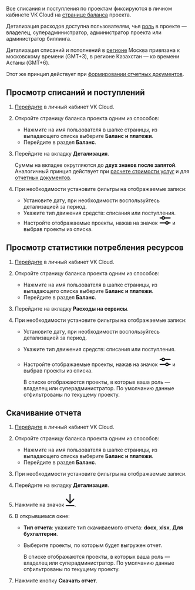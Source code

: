 Все списания и поступления по проектам фиксируются в личном кабинете VK Cloud на [странице баланса](https://msk.cloud.vk.com/app/services/billing) проекта.

Детализация расходов доступна пользователям, чья [роль](/ru/tools-for-using-services/account/concepts/rolesandpermissions) в проекте — владелец, суперадминистратор, администратор проекта или администратор биллинга.

<warn>

Детализация списаний и пополнений в [регионе](/ru/tools-for-using-services/account/concepts/regions) Москва привязана к московскому времени (GMT+3), в регионе Казахстан — ко времени Астаны (GMT+6).

Этот же принцип действует при [формировании отчетных документов](../../concepts/report).

</warn>

## Просмотр списаний и поступлений

1. [Перейдите](https://msk.cloud.vk.com/app/) в личный кабинет VK Cloud.
1. Откройте страницу баланса проекта одним из способов:

   - Нажмите на имя пользователя в шапке страницы, из выпадающего списка выберите **Баланс и платежи**.
   - Перейдите в раздел **Баланс**.

1. Перейдите на вкладку **Детализация**.

   <warn>

   Суммы на вкладке округляются до **двух знаков после запятой**. Аналогичный принцип действует при [расчете стоимости услуг](../../tariffication/) и для [отчетных документов](../../concepts/report).

   </warn>

1. При необходимости установите фильтры на отображаемые записи:

   - Установите дату, при необходимости воспользуйтесь детализацией за период.
   - Укажите тип движения средств: списания или поступления.
   - Настройте отображаемые проекты, нажав на значок ![Фильтр](assets/filter_icon.svg "inline") и выбрав проекты из списка.

## Просмотр статистики потребления ресурсов

1. [Перейдите](https://msk.cloud.vk.com/app/) в личный кабинет VK Cloud.
1. Откройте страницу баланса проекта одним из способов:

   - Нажмите на имя пользователя в шапке страницы, из выпадающего списка выберите **Баланс и платежи**.
   - Перейдите в раздел **Баланс**.

1. Перейдите на вкладку **Расходы на сервисы**.
1. При необходимости установите фильтры на отображаемые записи:

   - Установите дату, при необходимости воспользуйтесь детализацией за период.
   - Укажите тип движения средств: списания или поступления.
   - Настройте отображаемые проекты, нажав на значок ![Фильтр](assets/filter_icon.svg "inline") и выбрав проекты из списка.

      В списке отображаются проекты, в которых ваша роль — владелец или суперадминистратор. По умолчанию данные отфильтрованы по текущему проекту.

## Скачивание отчета

1. [Перейдите](https://msk.cloud.vk.com/app/) в личный кабинет VK Cloud.
1. Откройте страницу баланса проекта одним из способов:

   - Нажмите на имя пользователя в шапке страницы, из выпадающего списка выберите **Баланс и платежи**.
   - Перейдите в раздел **Баланс**.

1. При необходимости установите фильтры на отображаемые записи.
1. Перейдите на вкладку **Детализация**.
1. Нажмите на значок ![Скачать](assets/download_icon.svg "inline").
1. В открывшемся окне:

   - **Тип отчета**: укажите тип скачиваемого отчета: **docx**, **xlsx**, **Для бухгалтерии**.
   - Выберите проекты, по которым будет выгружен отчет.

      В списке отображаются проекты, в которых ваша роль — владелец или суперадминистратор. По умолчанию данные отфильтрованы по текущему проекту.

1. Нажмите кнопку **Скачать отчет**.
